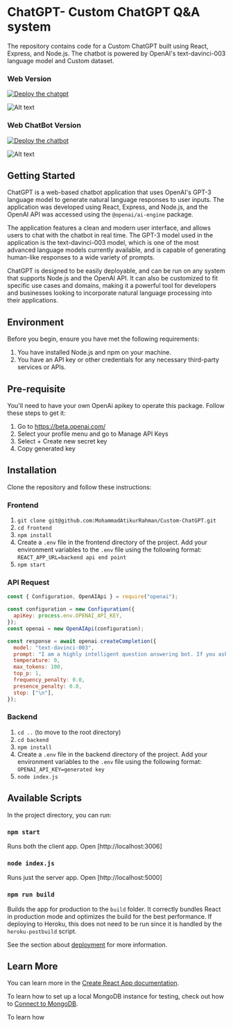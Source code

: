 # ChatGPT- Custom ChatGPT Q&A system 

The repository contains code for a Custom ChatGPT built using React, Express, and Node.js. The chatbot is powered by OpenAI's text-davinci-003 language model and Custom dataset.



### Web Version

[![Deploy the chatgpt](https://vercel.com/button)](https://vercel-frontend-six.vercel.app//)


<img src="/screenshot/ss.png" alt="Alt text" title="Optional title">



### Web ChatBot Version 



[![Deploy the chatbot](https://vercel.com/button)](https://botscript-chatgpt.vercel.app/)


<img src="/screenshot/ss2.png" alt="Alt text" title="Optional title">


## Getting Started

ChatGPT is a web-based chatbot application that uses OpenAI's GPT-3 language model to generate natural language responses to user inputs. The application was developed using React, Express, and Node.js, and the OpenAI API was accessed using the `@openai/ai-engine` package.

The application features a clean and modern user interface, and allows users to chat with the chatbot in real time. The GPT-3 model used in the application is the text-davinci-003 model, which is one of the most advanced language models currently available, and is capable of generating human-like responses to a wide variety of prompts.

ChatGPT is designed to be easily deployable, and can be run on any system that supports Node.js and the OpenAI API. It can also be customized to fit specific use cases and domains, making it a powerful tool for developers and businesses looking to incorporate natural language processing into their applications.

## Environment

Before you begin, ensure you have met the following requirements:

1. You have installed Node.js and npm on your machine.
2. You have an API key or other credentials for any necessary third-party services or APIs.

## Pre-requisite

You'll need to have your own OpenAi apikey to operate this package. Follow these steps to get it:

1. Go to https://beta.openai.com/
2. Select your profile menu and go to Manage API Keys
3. Select + Create new secret key
4. Copy generated key

## Installation

Clone the repository and follow these instructions:

### Frontend

1. `git clone git@github.com:MohammadAtikurRahman/Custom-ChatGPT.git`
2. `cd frontend`
3. `npm install`
4. Create a `.env` file in the frontend directory of the project. Add your environment variables to the `.env` file using the following format: `REACT_APP_URL=backend api end point`
5. `npm start`


### API Request


```javascript
const { Configuration, OpenAIApi } = require("openai");

const configuration = new Configuration({
  apiKey: process.env.OPENAI_API_KEY,
});
const openai = new OpenAIApi(configuration);

const response = await openai.createCompletion({
  model: "text-davinci-003",
  prompt: "I am a highly intelligent question answering bot. If you ask me a question that is rooted in truth, I will give you the answer. If you ask me a question that is nonsense, trickery, or has no clear answer, I will respond with \"Unknown\".\n\nQ: What is human life expectancy in the United States?\nA: Human life expectancy in the United States is 78 years.\n\nQ: Who was president of the United States in 1955?\nA: Dwight D. Eisenhower was president of the United States in 1955.\n\nQ: Which party did he belong to?\nA: He belonged to the Republican Party.\n\nQ: What is the square root of banana?\nA: Unknown\n\nQ: How does a telescope work?\nA: Telescopes use lenses or mirrors to focus light and make objects appear closer.\n\nQ: Where were the 1992 Olympics held?\nA: The 1992 Olympics were held in Barcelona, Spain.\n\nQ: How many squigs are in a bonk?\nA: Unknown\n\nQ: Where is the Valley of Kings?\nA:",
  temperature: 0,
  max_tokens: 100,
  top_p: 1,
  frequency_penalty: 0.0,
  presence_penalty: 0.0,
  stop: ["\n"],
});


```




### Backend

1. `cd ..` (to move to the root directory)
2. `cd backend`
3. `npm install`
4. Create a `.env` file in the backend directory of the project. Add your environment variables to the `.env` file using the following format: `OPENAI_API_KEY=generated key`
5. `node index.js`

## Available Scripts

In the project directory, you can run:

### `npm start`

Runs both the client app. Open [http://localhost:3006]

### `node index.js`

Runs just the server app. Open [http://localhost:5000]

### `npm run build`

Builds the app for production to the `build` folder. It correctly bundles React in production mode and optimizes the build for the best performance. If deploying to Heroku, this does not need to be run since it is handled by the `heroku-postbuild` script.

See the section about [deployment](https://facebook.github.io/create-react-app/docs/deployment) for more information.

## Learn More

You can learn more in the [Create React App documentation](https://facebook.github.io/create-react-app/docs/getting-started).

To learn how to set up a local MongoDB instance for testing, check out how to [Connect to MongoDB](https://docs.mongodb.com/guides/server/drivers/).

To learn how
